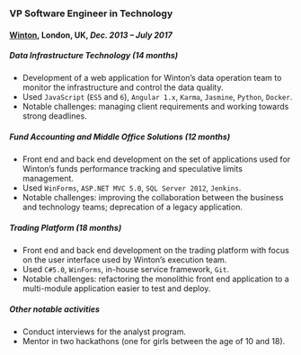### VP Software Engineer in Technology
#### [Winton](https://www.winton.com/), London, UK, *Dec. 2013 – July 2017*


##### Data Infrastructure Technology (14 months)
* Development of a web application for Winton’s data operation team to monitor the
infrastructure and control the data quality.
* Used `JavaScript` (`ES5` and `6`), `Angular 1.x`, `Karma`, `Jasmine`, `Python`, `Docker`.
* Notable challenges: managing client requirements and working towards strong deadlines.


##### Fund Accounting and Middle Office Solutions (12 months)
* Front end and back end development on the set of applications used for Winton’s funds
performance tracking and speculative limits management.
* Used `WinForms`, `ASP.NET MVC 5.0`, `SQL Server 2012`, `Jenkins`.
* Notable challenges: improving the collaboration between the business and technology
teams; deprecation of a legacy application.


##### Trading Platform (18 months)
* Front end and back end development on the trading platform with focus on the user
interface used by Winton’s execution team.
* Used `C#5.0`, `WinForms`, in-house service framework, `Git`.
* Notable challenges: refactoring the monolithic front end application to a multi-module
application easier to test and deploy.


##### Other notable activities
* Conduct interviews for the analyst program.
* Mentor in two hackathons (one for girls between the age of 10 and 18).